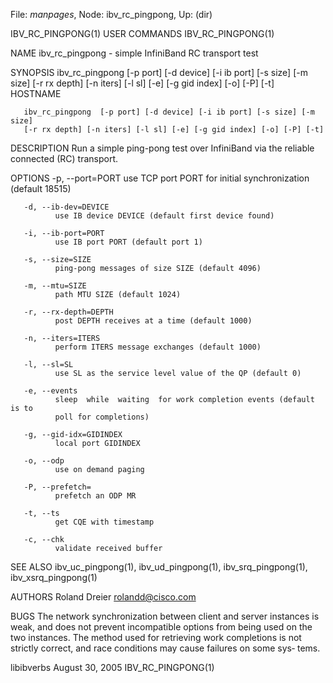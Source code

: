 File: *manpages*,  Node: ibv_rc_pingpong,  Up: (dir)

IBV_RC_PINGPONG(1)               USER COMMANDS              IBV_RC_PINGPONG(1)



NAME
       ibv_rc_pingpong - simple InfiniBand RC transport test


SYNOPSIS
       ibv_rc_pingpong  [-p port] [-d device] [-i ib port] [-s size] [-m size]
       [-r rx depth] [-n iters] [-l sl] [-e] [-g gid  index]  [-o]  [-P]  [-t]
       HOSTNAME

       ibv_rc_pingpong  [-p port] [-d device] [-i ib port] [-s size] [-m size]
       [-r rx depth] [-n iters] [-l sl] [-e] [-g gid index] [-o] [-P] [-t]


DESCRIPTION
       Run a simple ping-pong test over InfiniBand via the reliable  connected
       (RC) transport.


OPTIONS
       -p, --port=PORT
              use TCP port PORT for initial synchronization (default 18515)

       -d, --ib-dev=DEVICE
              use IB device DEVICE (default first device found)

       -i, --ib-port=PORT
              use IB port PORT (default port 1)

       -s, --size=SIZE
              ping-pong messages of size SIZE (default 4096)

       -m, --mtu=SIZE
              path MTU SIZE (default 1024)

       -r, --rx-depth=DEPTH
              post DEPTH receives at a time (default 1000)

       -n, --iters=ITERS
              perform ITERS message exchanges (default 1000)

       -l, --sl=SL
              use SL as the service level value of the QP (default 0)

       -e, --events
              sleep  while  waiting  for work completion events (default is to
              poll for completions)

       -g, --gid-idx=GIDINDEX
              local port GIDINDEX

       -o, --odp
              use on demand paging

       -P, --prefetch=
              prefetch an ODP MR

       -t, --ts
              get CQE with timestamp

       -c, --chk
              validate received buffer


SEE ALSO
       ibv_uc_pingpong(1),      ibv_ud_pingpong(1),       ibv_srq_pingpong(1),
       ibv_xsrq_pingpong(1)


AUTHORS
       Roland Dreier
              <rolandd@cisco.com>


BUGS
       The  network  synchronization  between  client  and server instances is
       weak, and does not prevent incompatible options from being used on  the
       two  instances.  The method used for retrieving work completions is not
       strictly correct, and race conditions may cause failures on  some  sys‐
       tems.



libibverbs                      August 30, 2005             IBV_RC_PINGPONG(1)
